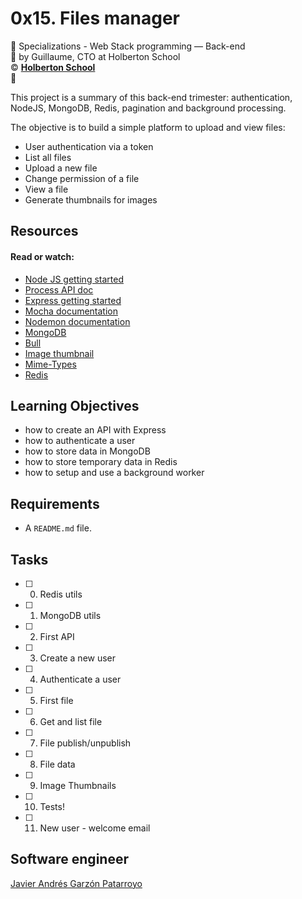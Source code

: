 # 0x15. Files manager
:open_file_folder: Specializations - Web Stack programming ― Back-end  
:bust_in_silhouette: by Guillaume, CTO at Holberton School  
:copyright: **[Holberton School](https://www.holbertonschool.com/)**  
:bookmark:

This project is a summary of this back-end trimester: authentication, NodeJS, MongoDB, Redis, pagination and background processing.

The objective is to build a simple platform to upload and view files:

* User authentication via a token
* List all files
* Upload a new file
* Change permission of a file
* View a file
* Generate thumbnails for images

## Resources
#### Read or watch:
* [Node JS getting started](https://nodejs.org/en/docs/guides/getting-started-guide/)
* [Process API doc](https://node.readthedocs.io/en/latest/api/process/)
* [Express getting started](https://expressjs.com/en/starter/installing.html)
* [Mocha documentation](https://mochajs.org/)
* [Nodemon documentation](https://github.com/remy/nodemon#nodemon)
* [MongoDB](https://github.com/mongodb/node-mongodb-native)
* [Bull](https://github.com/OptimalBits/bull)
* [Image thumbnail](https://www.npmjs.com/package/image-thumbnail)
* [Mime-Types](https://www.npmjs.com/package/mime-types)
* [Redis](https://github.com/NodeRedis/node-redis)

## Learning Objectives
* how to create an API with Express
* how to authenticate a user
* how to store data in MongoDB
* how to store temporary data in Redis
* how to setup and use a background worker

## Requirements
* A ```README.md``` file.

## Tasks
* [ ] 0. Redis utils
* [ ] 1. MongoDB utils
* [ ] 2. First API
* [ ] 3. Create a new user
* [ ] 4. Authenticate a user
* [ ] 5. First file
* [ ] 6. Get and list file
* [ ] 7. File publish/unpublish
* [ ] 8. File data
* [ ] 9. Image Thumbnails
* [ ] 10. Tests!
* [ ] 11. New user - welcome email

## Software engineer
[Javier Andrés Garzón Patarroyo](https://www.javierandresgp.com)
